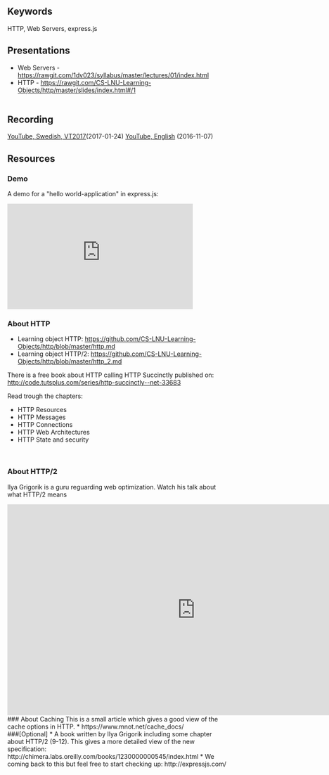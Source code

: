 ## Keywords
HTTP, Web Servers, express.js

## Presentations
* Web Servers - https://rawgit.com/1dv023/syllabus/master/lectures/01/index.html
* HTTP - https://rawgit.com/CS-LNU-Learning-Objects/http/master/slides/index.html#/1
<br /><br />


## Recording
[YouTube, Swedish, VT2017](https://youtu.be/TaI1kU2bxcM?t=326)(2017-01-24)
[YouTube, English](https://youtu.be/hA-PaRr52Xc) (2016-11-07)

## Resources

### Demo
A demo for a "hello world-application" in express.js:
<iframe width="422" height="240" src="https://www.youtube.com/embed/l-jSn_YIuU0" frameborder="0" allowfullscreen></iframe>


### About HTTP

* Learning object HTTP: https://github.com/CS-LNU-Learning-Objects/http/blob/master/http.md
* Learning object HTTP/2: https://github.com/CS-LNU-Learning-Objects/http/blob/master/http_2.md

There is a free book about HTTP calling HTTP Succinctly published on:
http://code.tutsplus.com/series/http-succinctly--net-33683

Read trough the chapters:
* HTTP Resources
* HTTP Messages
* HTTP Connections
* HTTP Web Architectures
* HTTP State and security
<br />

### About HTTP/2
Ilya Grigorik is a guru reguarding web optimization. Watch his talk about what HTTP/2 means<br />
<iframe width="854" height="480" src="https://www.youtube.com/embed/yURLTwZ3ehk" frameborder="0" allowfullscreen></iframe>

<br />
### About Caching
This is a small article which gives a good view of the cache options in HTTP.
* https://www.mnot.net/cache_docs/

<br />
###[Optional]
* A book written by Ilya Grigorik including some chapter about HTTP/2 (9-12). This gives a more detailed view of the new specification: http://chimera.labs.oreilly.com/books/1230000000545/index.html
* We coming back to this but feel free to start checking up: http://expressjs.com/
